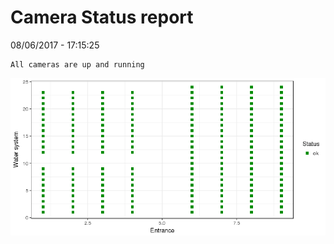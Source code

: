 Camera Status report
================
08/06/2017 - 17:15:25

    All cameras are up and running

![](camreport_files/figure-markdown_github/unnamed-chunk-2-1.png)
